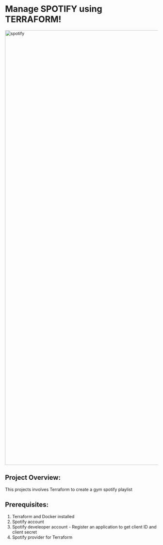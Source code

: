 # Manage SPOTIFY using TERRAFORM!

<img width="1428" alt="spotify" src="https://github.com/user-attachments/assets/cbc167d3-b4a6-4e2a-90ff-0766e5b2bfe7" />

## Project Overview:
This projects involves Terraform to create a gym spotify playlist 

## Prerequisites:
1. Terraform and Docker installed 
2. Spotify account 
3. Spotify develeoper account - Register an application to get client ID and client secret
4. Spotify provider for Terraform 



